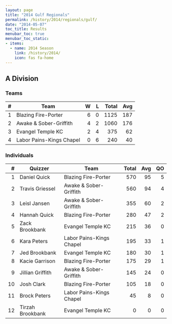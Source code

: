 ```yaml
---
layout: page
title: "2014 Gulf Regionals"
permalink: /history/2014/regionals/gulf/
date: "2014-05-07"
toc_title: Results
menubar_toc: true
menubar_toc_static:
- items:
  - name: 2014 Season
    link: /history/2014/
    icon: fas fa-home
---
```


## A Division

### Teams

|    # | Team                     |    W |    L | Total |  Avg |
| ---: | ------------------------ | ---: | ---: | ----: | ---: |
|    1 | Blazing Fire-Porter      |    6 |    0 |  1125 |  187 |
|    2 | Awake & Sober-Griffith   |    4 |    2 |  1060 |  176 |
|    3 | Evangel Temple KC        |    2 |    4 |   375 |   62 |
|    4 | Labor Pains-Kings Chapel |    0 |    6 |   240 |   40 |

### Individuals

|    # | Quizzer          | Team                     | Total |  Avg |   QO |
| ---: | ---------------- | ------------------------ | ----: | ---: | ---: |
|    1 | Daniel Quick     | Blazing Fire-Porter      |   570 |   95 |    5 |
|    2 | Travis Griessel  | Awake & Sober-Griffith   |   560 |   94 |    4 |
|    3 | Leisl Jansen     | Awake & Sober-Griffith   |   355 |   60 |    2 |
|    4 | Hannah Quick     | Blazing Fire-Porter      |   280 |   47 |    2 |
|    5 | Zack Brookbank   | Evangel Temple KC        |   215 |   36 |    0 |
|    6 | Kara Peters      | Labor Pains-Kings Chapel |   195 |   33 |    1 |
|    7 | Jed Brookbank    | Evangel Temple KC        |   180 |   30 |    1 |
|    8 | Kacie Garrison   | Blazing Fire-Porter      |   175 |   29 |    1 |
|    9 | Jillian Griffith | Awake & Sober-Griffith   |   145 |   24 |    0 |
|   10 | Josh Clark       | Blazing Fire-Porter      |   105 |   18 |    0 |
|   11 | Brock Peters     | Labor Pains-Kings Chapel |    45 |    8 |    0 |
|   12 | Tirzah Brookbank | Evangel Temple KC        |     0 |    0 |    0 |
